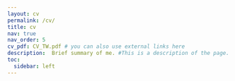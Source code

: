 ```yaml
---
layout: cv
permalink: /cv/
title: cv
nav: true
nav_order: 5
cv_pdf: CV_TW.pdf # you can also use external links here
description:  Brief summary of me. #This is a description of the page. You can modify it in '_pages/cv.md'. You can also change or remove the top pdf download button.
toc:
  sidebar: left
---
```

